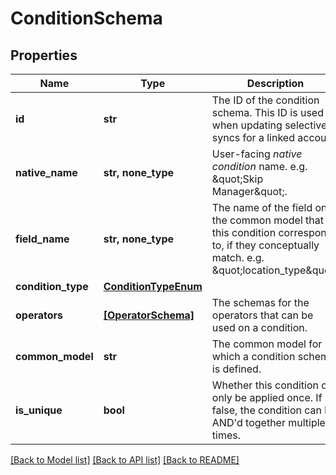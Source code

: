 # ConditionSchema


## Properties
Name | Type | Description | Notes
------------ | ------------- | ------------- | -------------
**id** | **str** | The ID of the condition schema. This ID is used when updating selective syncs for a linked account. | 
**native_name** | **str, none_type** | User-facing *native condition* name. e.g. \&quot;Skip Manager\&quot;. | 
**field_name** | **str, none_type** | The name of the field on the common model that this condition corresponds to, if they conceptually match. e.g. \&quot;location_type\&quot;. | 
**condition_type** | [**ConditionTypeEnum**](ConditionTypeEnum.md) |  | 
**operators** | [**[OperatorSchema]**](OperatorSchema.md) | The schemas for the operators that can be used on a condition. | 
**common_model** | **str** | The common model for which a condition schema is defined. | [optional] [readonly] 
**is_unique** | **bool** | Whether this condition can only be applied once. If false, the condition can be AND&#39;d together multiple times. | [optional] 

[[Back to Model list]](../README.md#documentation-for-models) [[Back to API list]](../README.md#documentation-for-api-endpoints) [[Back to README]](../README.md)


